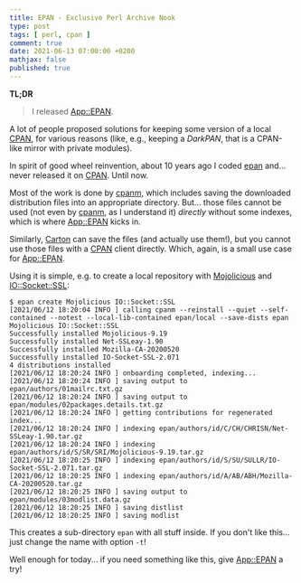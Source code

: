 ```yaml
---
title: EPAN - Exclusive Perl Archive Nook
type: post
tags: [ perl, cpan ]
comment: true
date: 2021-06-13 07:00:00 +0200
mathjax: false
published: true
---
```


**TL;DR**

> I released [App::EPAN][].

A lot of people proposed solutions for keeping some version of a local
[CPAN][], for various reasons (like, e.g., keeping a *DarkPAN*, that is
a CPAN-like mirror with private modules).

In spirit of good wheel reinvention, about 10 years ago I coded [epan][]
and... never released it on [CPAN][]. Until now.

Most of the work is done by [cpanm][], which includes saving the
downloaded distribution files into an appropriate directory. But... those
files cannot be used (not even by [cpanm][], as I understand it)
*directly* without some indexes, which is where [App::EPAN][] kicks in.

Similarly, [Carton][] can save the files (and actually use them!), but you
cannot use those files with a [CPAN][] client directly. Which, again, is
a small use case for [App::EPAN][].

Using it is simple, e.g. to create a local repository with [Mojolicious][]
and [IO::Socket::SSL][]:

```shell
$ epan create Mojolicious IO::Socket::SSL
[2021/06/12 18:20:04 INFO ] calling cpanm --reinstall --quiet --self-contained --notest --local-lib-contained epan/local --save-dists epan Mojolicious IO::Socket::SSL
Successfully installed Mojolicious-9.19
Successfully installed Net-SSLeay-1.90
Successfully installed Mozilla-CA-20200520
Successfully installed IO-Socket-SSL-2.071
4 distributions installed
[2021/06/12 18:20:24 INFO ] onboarding completed, indexing...
[2021/06/12 18:20:24 INFO ] saving output to epan/authors/01mailrc.txt.gz
[2021/06/12 18:20:24 INFO ] saving output to epan/modules/02packages.details.txt.gz
[2021/06/12 18:20:24 INFO ] getting contributions for regenerated index...
[2021/06/12 18:20:24 INFO ] indexing epan/authors/id/C/CH/CHRISN/Net-SSLeay-1.90.tar.gz
[2021/06/12 18:20:24 INFO ] indexing epan/authors/id/S/SR/SRI/Mojolicious-9.19.tar.gz
[2021/06/12 18:20:25 INFO ] indexing epan/authors/id/S/SU/SULLR/IO-Socket-SSL-2.071.tar.gz
[2021/06/12 18:20:25 INFO ] indexing epan/authors/id/A/AB/ABH/Mozilla-CA-20200520.tar.gz
[2021/06/12 18:20:25 INFO ] saving output to epan/modules/03modlist.data.gz
[2021/06/12 18:20:25 INFO ] saving distlist
[2021/06/12 18:20:25 INFO ] saving modlist
```

This creates a sub-directory `epan` with all stuff inside. If you don't
like this... just change the name with option `-t`!

Well enough for today... if you need something like this, give
[App::EPAN][] a try!

[App::EPAN]: https://metacpan.org/dist/App-EPAN
[epan]: https://github.com/polettix/epan
[CPAN]: https://metacpan.org/
[Carton]: https://metacpan.org/pod/Carton
[cpanm]: https://metacpan.org/pod/App::cpanminus
[Mojolicious]: https://metacpan.org/pod/Mojolicious
[IO::Socket::SSL]: https://metacpan.org/pod/IO::Socket::SSL
